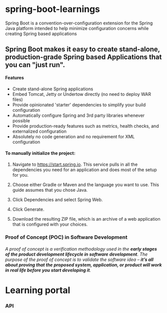 # spring-boot-learnings
Spring Boot is a convention-over-configuration extension for the Spring Java platform intended to help minimize configuration concerns while creating Spring based applications


## Spring Boot makes it easy to create stand-alone, production-grade Spring based Applications that you can "just run".

#### Features
- Create stand-alone Spring applications
- Embed Tomcat, Jetty or Undertow directly (no need to deploy WAR files)
- Provide opinionated 'starter' dependencies to simplify your build configuration
- Automatically configure Spring and 3rd party libraries whenever possible
- Provide production-ready features such as metrics, health checks, and externalized configuration
- Absolutely no code generation and no requirement for XML configuration

 #### To manually initialize the project:

1. Navigate to https://start.spring.io. This service pulls in all the dependencies you need for an application and does most of the setup for you.

2. Choose either Gradle or Maven and the language you want to use. This guide assumes that you chose Java.

3. Click Dependencies and select Spring Web.

4. Click Generate.

5. Download the resulting ZIP file, which is an archive of a web application that is configured with your choices.

### Proof of Concept (POC) in Software Development

###### A proof of concept is a verification methodology used in the **early stages of the product development lifecycle in software development**. The purpose of the proof of concept is to validate the software idea – **it’s all about proving that the proposed system, application, or product will work in real life before you start developing it**.


# Learning portal 
### API 

